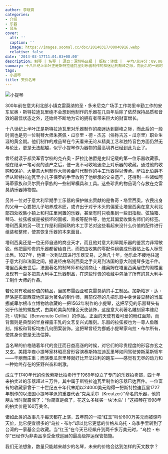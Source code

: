 ```yaml
---
author: 李晓育
categories:
- 介绍
- 乐器
- 音乐
cover:
  alt: ''
  caption: ''
  image: https://images.soomal.cc/doc/20140317/00040916.webp
  relative: false
date: '2014-03-17T11:01:03+08:00'
description: 制琴 | 名琴 | 源自：深圳特区报 | 版权：转载 |  平均/总评分：09.00/72
summary: 十八世纪上半叶正是斯特拉迪瓦里对乐器制作的痴迷达到巅峰之际，而此后的一段时间也是另一位制琴大师朱赛佩・瓜奈里・德・杰苏（俗称吉苏・瓜奈里）职业生涯的黄金期。他们制作的成品琴在今天看来无论从精美工艺和独特音色方面仍然无与伦比，更是无法超越，似乎小提琴作为器物的最高境界已经到此为止了……
tags:
- 小提琴
title: 天价名琴
---
```


![小提琴](https://images.soomal.cc/doc/20140317/00040916.webp)





300年前在意大利北部小镇克雷莫纳的圣・多米尼克广场手工作坊里辛勤工作的安东尼奥・斯特拉迪瓦里绝不会想到他制作的乐器在几百年后除了依然保持品质和音效的最佳状态之外，还始终不断地为它的拥有者带来巨大的财富增长。

十八世纪上半叶正是斯特拉迪瓦里对乐器制作的痴迷达到巅峰之际，而此后的一段时间也是另一位制琴大师朱赛佩・瓜奈里・德・杰苏（俗称吉苏・瓜奈里）职业生涯的黄金期。他们制作的成品琴在今天看来无论从精美工艺和独特音色方面仍然无与伦比，更是无法超越，似乎小提琴作为器物的最高境界已经到此为止了。

曾经就读于都灵军官学校的克齐奥・萨拉比伯爵是史料记载的第一位乐器收藏家。他在继承一笔可观的遗产之后，便一发不可收地迷恋上对乐器的收藏。通过他的收购和保护，大量意大利制作大师黄金时代制作的手工乐器得以传承。萨拉比伯爵不但从斯特拉迪瓦里小儿子保罗的手里收购了他继承的父亲遗产，还得到一些诸如阿玛蒂家族和贝尔贡齐家族的一些制琴模具和工具。这些珍贵的物品现今存放在克雷莫纳乐器博物馆。

另外一位对于意大利早期手工乐器的保护做出贡献的是鲁奇・塔里西奥。农民出身的父母一心要把儿子培养成木匠，或许出于对于木头的偏爱让塔里西奥在意大利北部四处收集小镇上和村庄里闲置的乐器，甚至有时只收集到一些旧指板、弦轴箱、琴马、拉弦板或是被损坏的面板、背板等配件等，他尤其偏爱收集名师们的标签。塔利西奥的另一项工作是利用娴熟的木工手艺对这些看起来没什么价值的配件进行组装和整修，使其恢复乐器的本来面目。

塔利西奥还是一位无师自通的商业天才，而且他对意大利早期乐器的鉴赏力非常敏锐。他把最珍贵的乐器都留给自己，而把由收集的零配件组装成乐器贴上名人标签出售。1827年，他第一次到法国进行乐器交易，之后几十年，他乐此不疲地往返于意大利和法国之间，据说经由塔利西奥之手交易到法国的意大利提琴多达千件。塔里西奥去世后，法国著名的制琴师和经销商让・维奥姆在塔里西奥居住的阁楼里发现有一百多把意大利手工乐器制品，在这些珍贵的收藏中包括了所有的意大利手工制作大师的作品。

若论具有收藏价值的精品，当属布雷西亚和克雷莫纳的手工制品。加斯帕罗・达・萨洛是布雷西亚地区最为著名的制作师，目前仅存的几把乐器中身世最显赫的当属挪威卑尔根市立博物馆收藏的一把1562年制作的小提琴，这把罕见的乐器琴头有别于传统的螺旋式，由美轮美奂的镶金天使装饰，这是意大利著名雕刻家本维尼托・切利尼（Benvenuto Cellini）的作品，正面的天使有着可爱的粉红面颊，而背面则是典型的半身裸露丰乳的文艺复兴式雕刻。乐器的拉弦板也为一尊人鱼雕刻。指板和背板均由几何图案装饰。这把琴曾经为挪威小提琴家乌拉・布尔所有，使其身价更是无法估算。

当名琴的价格随着年代的变迁而日益高涨的时候，对它们的珍贵程度的形容亦玄之又玄。美籍华裔小提琴家林昭亮曾形容演奏斯特拉迪瓦里琴如同驾驶劳斯莱斯轿车――华丽而庄重；而演奏瓜奈里琴就好比开法拉利的跑车――感觉有无尽的动力和一种始终存在的狂野兴奋和刺激。

成立于1740年代的伦敦索斯比拍卖行于1969年设立了专门的乐器拍卖部，四十年来拍卖过的乐器超过三万件，其中属于斯特拉迪瓦里制作的乐器已达百件。一位富有的收藏家曾于二十世纪五十年代末期以24000美元购得一把斯特拉迪瓦里1727年制作的以法国小提琴学派的重要代表“克莱采尔（Kreutzer）”命名的乐器，他的朋友当时就震惊了：“你简直是疯了，花这么多钱买一块‘木头’！”这把琴在1998年的拍卖价是160万美金。

诸如此类的故事几乎每天都在上演，五年前的一把“红玉”叫价800万美元而被惊呼天价，比它便宜很多的“乌拉・布尔”却以比它更低的价格从乌托・乌季手里转到了台湾的一家基金会收藏。当“红玉”在今天已经飙升到两千多万美元时，“乌拉・布尔”已经作为非卖品享受全球巡展的最高级押运保管措施。

我们无法想象，数量只能越来越少的名琴，未来的价格会达到怎样的天文数字？